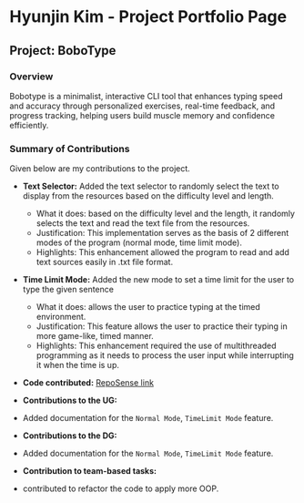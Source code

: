 # Hyunjin Kim - Project Portfolio Page

## Project: BoboType

### Overview

Bobotype is a minimalist, interactive CLI tool that enhances typing speed and accuracy through personalized
exercises, real-time feedback, and progress tracking, helping users build muscle memory and confidence
efficiently.

### Summary of Contributions

Given below are my contributions to the project.

- **Text Selector:**  Added the text selector to randomly select the text to display from the resources based on the difficulty level and length. 
    - What it does: based on the difficulty level and the length, it randomly selects the text and read the text file from the resources.
    - Justification: This implementation serves as the basis of 2 different modes of the program (normal mode, time limit mode). 
    - Highlights: This enhancement allowed the program to read and add text sources easily in .txt file format. 


- **Time Limit Mode:** Added the new mode to set a time limit for the user to type the given sentence
    - What it does: allows the user to practice typing at the timed environment. 
    - Justification: This feature allows the user to practice their typing in more game-like, timed manner. 
    - Highlights: This enhancement required the use of multithreaded programming as it needs to process the user input while interrupting it when the time is up. 


- **Code contributed:** [RepoSense link](https://nus-cs2113-ay2425s2.github.io/tp-dashboard/?search=hyu&sort=groupTitle&sortWithin=title&timeframe=commit&mergegroup=&groupSelect=groupByRepos&breakdown=true&checkedFileTypes=docs~functional-code~test-code~other&since=2025-02-21&tabOpen=true&tabType=authorship&tabAuthor=hyunjinkim1112&tabRepo=AY2425S2-CS2113-F13-2%2Ftp%5Bmaster%5D&authorshipIsMergeGroup=false&authorshipFileTypes=docs~functional-code~test-code&authorshipIsBinaryFileTypeChecked=false&authorshipIsIgnoredFilesChecked=false)



- **Contributions to the UG:**
- Added documentation for the `Normal Mode`, `TimeLimit Mode` feature.


- **Contributions to the DG:**
- Added documentation for the `Normal Mode`, `TimeLimit Mode` feature.


- **Contribution to team-based tasks:** 
- contributed to refactor the code to apply more OOP. 

